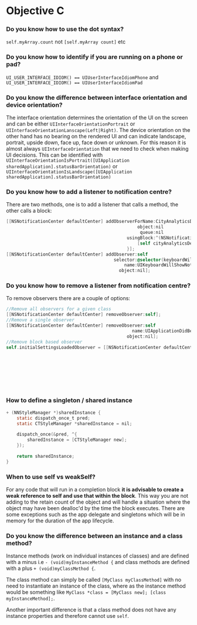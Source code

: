 # Objective C

### Do you know how to use the dot syntax?
`self.myArray.count` not `[self.myArray count]` etc

### Do you know how to identify if you are running on a phone or pad?
`UI_USER_INTERFACE_IDIOM() == UIUserInterfaceIdiomPhone` and `UI_USER_INTERFACE_IDIOM() == UIUserInterfaceIdiomPad`

### Do you know the difference between interface orientation and device orientation?
The interface orientation determines the orientation of the UI on the screen and can be either `UIInterfaceOrientationPortrait` or `UIInterfaceOrientationLanscape(Left|Right)`. The device orientation on the other hand has no bearing on the rendered UI and can indicate landscape, portrait, upside down, face up, face down or unknown. For this reason it is almost always `UIInterfaceOrientation` that we need to check when making UI decisions. This can be identified with `UIInterfaceOrientationIsPortrait([UIApplication sharedApplication].statusBarOrientation)` or `UIInterfaceOrientationIsLandscape([UIApplication sharedApplication].statusBarOrientation)`

### Do you know how to add a listener to notification centre?
There are two methods, one is to add a listener that calls a method, the other calls a block:<br/>
```objective-c
[[NSNotificationCenter defaultCenter] addObserverForName:CityAnalyticsDeviceIDDidChangeNotification
                                                  object:nil
                                                   queue:nil
                                              usingBlock:^(NSNotification * _Nonnull note) {
                                                  [self cityAnalyticsDeviceIDChanged];
                                              }];
[[NSNotificationCenter defaultCenter] addObserver:self
                                         selector:@selector(keyboardWillShow:)
                                             name:UIKeyboardWillShowNotification
                                           object:nil];
```

### Do you know how to remove a listener from notification centre?
To remove observers there are a couple of options:<br/>
```objective-c
//Remove all observers for a given class
[[NSNotificationCenter defaultCenter] removeObserver:self];
//Remove a single observer
[[NSNotificationCenter defaultCenter] removeObserver:self
                                                name:UIApplicationDidBecomeActiveNotification
                                              object:nil];
//Remove block based observer
self.initialSettingsLoadedObserver = [[NSNotificationCenter defaultCenter] addObserverForName:kSettingsLoaded
                                                                                           object:nil
                                                                                            queue:nil
                                                                                       usingBlock:^(NSNotification * _Nonnull note) {
                                                                                           [[NSNotificationCenter defaultCenter] removeObserver:self.initialSettingsLoadedObserver];
                                                                                           weakSelf.initialSettingsLoadedObserver = nil;
                                                                                           //Your code goes here
                                                                                       }];
```

### How to define a singleton / shared instance
```objective-c
+ (NNStyleManager *)sharedInstance {
    static dispatch_once_t pred;
    static CTStyleManager *sharedInstance = nil;
    
    dispatch_once(&pred, ^{
        sharedInstance = [CTStyleManager new];
    });
    
    return sharedInstance;
}
```

### When to use self vs weakSelf?
For any code that will run in a completion block **it is advisable to create a weak reference to self and use that within the block**. This way you are not adding to the retain count of the object and will handle a situation where the object may have been dealloc'd by the time the block executes. There are some exceptions such as the app delegate and singletons which will be in memory for the duration of the app lifecycle.

### Do you know the difference between an instance and a class method?
Instance methods (work on individual instances of classes) and are defined with a minus i.e `- (void)myInstanceMethod {` and class methods are defined with a plus `+ (void)myClassMethod {`. 

The class method can simply be called `[MyClass myClassMethod]` with no need to instantiate an instance of the class, where as the instance method would be something like `MyClass *class = [MyClass new]; [class myInstanceMethod];`. 

Another important difference is that a class method does not have any instance properties and therefore cannot use `self`.